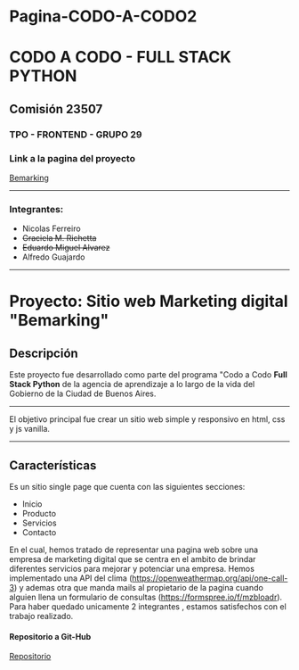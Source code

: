 # Pagina-CODO-A-CODO2
# CODO A CODO - FULL STACK PYTHON
## Comisión 23507

### TPO - FRONTEND - GRUPO 29

### Link a la pagina del proyecto

[Bemarking](bemarking2.netlify.app)

***

### Integrantes:

   + Nicolas Ferreiro
   + ~~Graciela M. Richetta~~
   + ~~Eduardo Miguel Alvarez~~
   + Alfredo Guajardo

***

# Proyecto: Sitio web Marketing digital "Bemarking"

## Descripción

Este proyecto fue desarrollado como parte del programa  "Codo a Codo **Full Stack Python** de la agencia de aprendizaje a lo largo de la vida del Gobierno de la Ciudad de Buenos Aires.

***

El objetivo principal fue crear un sitio web simple y responsivo en html, css y js vanilla.

***

## Características

Es un sitio single page que cuenta con las siguientes secciones:

+ Inicio 
+ Producto 
+ Servicios 
+ Contacto

En el cual, hemos tratado de representar una pagina web sobre una empresa de marketing digital que se centra en el ambito de brindar diferentes servicios para mejorar y potenciar una empresa. Hemos implementado una API del clima (https://openweathermap.org/api/one-call-3) y ademas otra que manda mails al propietario de la pagina cuando alguien llena un formulario de consultas (https://formspree.io/f/mzbloadr). Para haber quedado unicamente 2 integrantes , estamos satisfechos con el trabajo realizado.

#### Repositorio a Git-Hub

[Repositorio](https://github.com/FerreiroNicolas/Pagina-CODO-A-CODO/tree/main)

